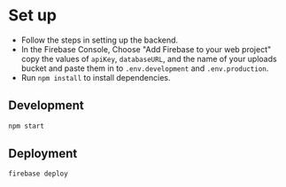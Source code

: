 # Set up

* Follow the steps in setting up the backend.
* In the Firebase Console, Choose "Add Firebase to your web project" copy the values of `apiKey`, `databaseURL`, and the name of your uploads bucket and paste them in to `.env.development` and `.env.production`.
* Run `npm install` to install dependencies.

## Development

```sh
npm start
```

## Deployment

```sh
firebase deploy
```

